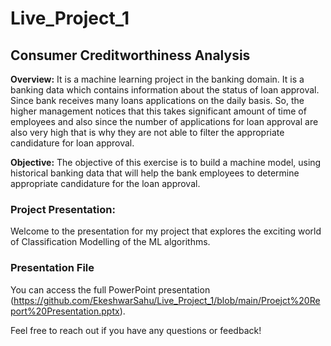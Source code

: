 # Live_Project_1
## __Consumer Creditworthiness Analysis__

 __Overview:__
 It is a machine learning project in the banking domain. It is a banking data which contains information about the status of loan approval. Since bank receives many loans applications on the daily basis. So, the higher management notices that this takes significant amount of time of employees and also since the number of applications for loan approval are also very high that is why they are not able to filter the appropriate candidature for loan approval. 

 __Objective:__
The objective of this exercise is to build a machine model, using historical banking data that will help the bank employees to determine appropriate candidature for the loan approval. 


### Project Presentation:

Welcome to the presentation for my project that explores the exciting world of Classification Modelling of the ML algorithms.

### Presentation File

You can access the full PowerPoint presentation (https://github.com/EkeshwarSahu/Live_Project_1/blob/main/Proejct%20Report%20Presentation.pptx).

Feel free to reach out if you have any questions or feedback!


